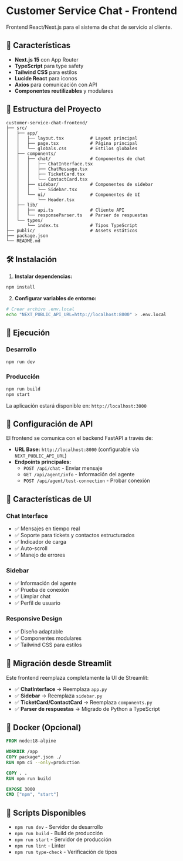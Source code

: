 # Customer Service Chat - Frontend

Frontend React/Next.js para el sistema de chat de servicio al cliente.

## 🚀 Características

- **Next.js 15** con App Router
- **TypeScript** para type safety
- **Tailwind CSS** para estilos
- **Lucide React** para iconos
- **Axios** para comunicación con API
- **Componentes reutilizables** y modulares

## 📁 Estructura del Proyecto

```
customer-service-chat-frontend/
├── src/
│   ├── app/
│   │   ├── layout.tsx          # Layout principal
│   │   ├── page.tsx            # Página principal
│   │   └── globals.css         # Estilos globales
│   ├── components/
│   │   ├── chat/               # Componentes de chat
│   │   │   ├── ChatInterface.tsx
│   │   │   ├── ChatMessage.tsx
│   │   │   ├── TicketCard.tsx
│   │   │   └── ContactCard.tsx
│   │   ├── sidebar/            # Componentes de sidebar
│   │   │   └── Sidebar.tsx
│   │   └── ui/                 # Componentes de UI
│   │       └── Header.tsx
│   ├── lib/
│   │   ├── api.ts              # Cliente API
│   │   └── responseParser.ts   # Parser de respuestas
│   └── types/
│       └── index.ts            # Tipos TypeScript
├── public/                     # Assets estáticos
├── package.json
└── README.md
```

## 🛠️ Instalación

1. **Instalar dependencias:**
```bash
npm install
```

2. **Configurar variables de entorno:**
```bash
# Crear archivo .env.local
echo "NEXT_PUBLIC_API_URL=http://localhost:8000" > .env.local
```

## 🚀 Ejecución

### Desarrollo
```bash
npm run dev
```

### Producción
```bash
npm run build
npm start
```

La aplicación estará disponible en: `http://localhost:3000`

## 🔗 Configuración de API

El frontend se comunica con el backend FastAPI a través de:
- **URL Base:** `http://localhost:8000` (configurable via `NEXT_PUBLIC_API_URL`)
- **Endpoints principales:**
  - `POST /api/chat` - Enviar mensaje
  - `GET /api/agent/info` - Información del agente
  - `POST /api/agent/test-connection` - Probar conexión

## 🎨 Características de UI

### Chat Interface
- ✅ Mensajes en tiempo real
- ✅ Soporte para tickets y contactos estructurados
- ✅ Indicador de carga
- ✅ Auto-scroll
- ✅ Manejo de errores

### Sidebar
- ✅ Información del agente
- ✅ Prueba de conexión
- ✅ Limpiar chat
- ✅ Perfil de usuario

### Responsive Design
- ✅ Diseño adaptable
- ✅ Componentes modulares
- ✅ Tailwind CSS para estilos

## 🔄 Migración desde Streamlit

Este frontend reemplaza completamente la UI de Streamlit:
- ✅ **ChatInterface** → Reemplaza `app.py`
- ✅ **Sidebar** → Reemplaza `sidebar.py`
- ✅ **TicketCard/ContactCard** → Reemplaza `components.py`
- ✅ **Parser de respuestas** → Migrado de Python a TypeScript

## 🐳 Docker (Opcional)

```dockerfile
FROM node:18-alpine

WORKDIR /app
COPY package*.json ./
RUN npm ci --only=production

COPY . .
RUN npm run build

EXPOSE 3000
CMD ["npm", "start"]
```

## 🔧 Scripts Disponibles

- `npm run dev` - Servidor de desarrollo
- `npm run build` - Build de producción
- `npm run start` - Servidor de producción
- `npm run lint` - Linter
- `npm run type-check` - Verificación de tipos